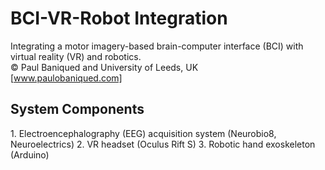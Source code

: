 # BCI-VR-Robot Integration
Integrating a motor imagery-based brain-computer interface (BCI) with virtual reality (VR) and robotics.  
&copy; Paul Baniqued and University of Leeds, UK  
[www.paulobaniqued.com]

<h2>System Components</h2>   
1. Electroencephalography (EEG) acquisition system (Neurobio8, Neuroelectrics)  
2. VR headset (Oculus Rift S)  
3. Robotic hand exoskeleton (Arduino)  